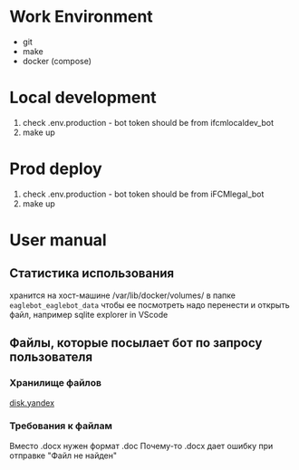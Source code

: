 # Work Environment
- git
- make 
- docker (compose)

# Local development
1. check .env.production - bot token should be from ifcmlocaldev_bot
2. make up

# Prod deploy
1. check .env.production - bot token should be from iFCMlegal_bot
2. make up

# User manual

## Статистика использования
хранится на хост-машине /var/lib/docker/volumes/ в папке `eaglebot_eaglebot_data`
чтобы ее посмотреть надо перенести и открыть файл, например sqlite explorer in VScode


## Файлы, которые посылает бот по запросу пользователя
### Хранилище файлов
[disk.yandex](https://disk.yandex.ru/d/pAbEemDwF2LsXA)
### Требования к файлам
Вместо .docx нужен формат .doc
Почему-то .docx дает ошибку при отправке "Файл не найден"
